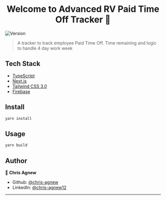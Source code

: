 <h1 align="center">Welcome to Advanced RV Paid Time Off Tracker 👋</h1>
<p>
  <img alt="Version" src="https://img.shields.io/badge/version-1.0-blue.svg?cacheSeconds=2592000" />
</p>

> A tracker to track employee Paid Time Off. Time remaining and logic to handle 4 day work week

## Tech Stack

- [TypeScript](https://www.typescriptlang.org/)
- [Next.js](https://nextjs.org/)
- [Tailwind CSS 3.0](https://tailwindcss.com/)
- [Firebase](https://firebase.google.com/)

## Install

```sh
yarn install
```

## Usage

```sh
yarn build
```

## Author

👤 **Chris Agnew**

- Github: [@chris-agnew](https://github.com/chris-agnew)
- LinkedIn: [@chris-agnew12](https://linkedin.com/in/chris-agnew12)

---
